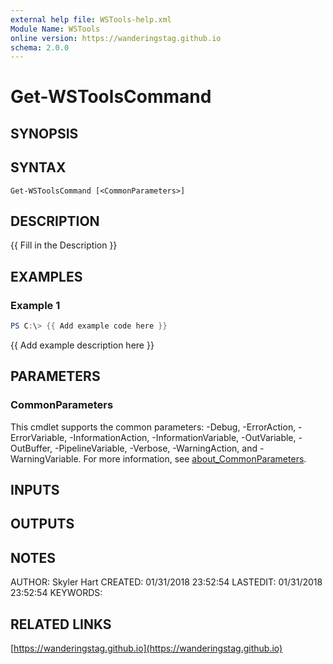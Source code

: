```yaml
---
external help file: WSTools-help.xml
Module Name: WSTools
online version: https://wanderingstag.github.io
schema: 2.0.0
---
```


# Get-WSToolsCommand

## SYNOPSIS

## SYNTAX

```
Get-WSToolsCommand [<CommonParameters>]
```

## DESCRIPTION
{{ Fill in the Description }}

## EXAMPLES

### Example 1
```powershell
PS C:\> {{ Add example code here }}
```

{{ Add example description here }}

## PARAMETERS

### CommonParameters
This cmdlet supports the common parameters: -Debug, -ErrorAction, -ErrorVariable, -InformationAction, -InformationVariable, -OutVariable, -OutBuffer, -PipelineVariable, -Verbose, -WarningAction, and -WarningVariable. For more information, see [about_CommonParameters](http://go.microsoft.com/fwlink/?LinkID=113216).

## INPUTS

## OUTPUTS

## NOTES
AUTHOR: Skyler Hart
CREATED: 01/31/2018 23:52:54
LASTEDIT: 01/31/2018 23:52:54
KEYWORDS:

## RELATED LINKS

[https://wanderingstag.github.io](https://wanderingstag.github.io)

